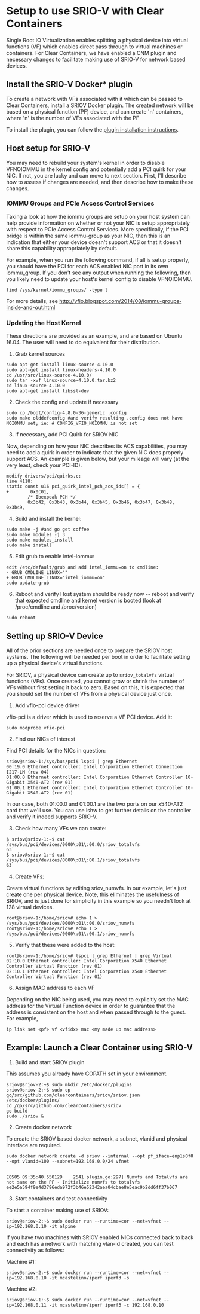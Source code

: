 # Setup to use SRIO-V with Clear Containers

Single Root IO Virtualization enables splitting a physical device into
virtual functions (VF) which enables direct pass through to virtual machines or
containers.  For Clear Containers, we have enabled a CNM plugin and necessary
changes to facilitate making use of SRIO-V for network based devices.

## Install the SRIO-V Docker\* plugin

To create a network with VFs associated with it which can be passed to
Clear Containers, install a SRIOV Docker plugin. The created network will be
based on a physical function (PF) device, and can create 'n' containers, where
'n' is the number of VFs associated with the PF

To install the plugin, you can follow the [plugin installation instructions](https://github.com/clearcontainers/sriov).


## Host setup for SRIO-V

You may need to rebuild your system's kernel in order to disable VFNOIOMMU in
the kernel config and potentially add a PCI quirk for your NIC. If not, you are
lucky and can move to next section. First, I'll describe how to assess if
changes are needed, and then describe how to make these changes.

### IOMMU Groups and PCIe Access Control Services
Taking a look at how the iommu groups are setup on your host system can help
provide information on whether or not your NIC is setup appropriately with
respect to PCIe Access Control Services. More specifically, if the PCI bridge is
within the same iommu-group as your NIC, then this is an indication that either
your device doesn't support ACS or that it doesn't share this capability
appropriately by default.

For example, when you run the following command, if all is setup properly, you
should have the PCI for each ACS enabled NIC port in its own iommu_group. If
you don't see any output when running the following, then you likely need to
update your host's kernel config to disable VFNOIOMMU.

```
find /sys/kernel/iommu_groups/ -type l
```

For more details, see http://vfio.blogspot.com/2014/08/iommu-groups-inside-and-out.html

### Updating the Host Kernel

These directions are provided as an example, and are based on Ubuntu 16.04. The
user will need to do equivalent for their distribution.

1.  Grab kernel sources

```
sudo apt-get install linux-source-4.10.0
sudo apt-get install linux-headers-4.10.0
cd /usr/src/linux-source-4.10.0/
sudo tar -xvf linux-source-4.10.0.tar.bz2
cd linux-source-4.10.0
sudo apt-get install libssl-dev
```

2. Check the config and update if necessary

```
sudo cp /boot/config-4.8.0-36-generic .config
sudo make olddefconfig #and verify resulting .config does not have NOIOMMU set; ie: # CONFIG_VFIO_NOIOMMU is not set
```

3.  If necessary, add PCI Quirk for SRIOV NIC

Now, depending on how your NIC describes its ACS capabilities, you may need to add
a quirk in order to indicate that the given NIC does properly support ACS.  An
example is given below, but your mileage will vary (at the very least, check your
PCI-ID).

```
modify drivers/pci/quirks.c:
line 4118:
static const u16 pci_quirk_intel_pch_acs_ids[] = {
+        0x0c01,
        /* Ibexpeak PCH */
        0x3b42, 0x3b43, 0x3b44, 0x3b45, 0x3b46, 0x3b47, 0x3b48, 0x3b49,
```

4.  Build and install the kernel:

```
sudo make -j #and go get coffee
sudo make modules -j 3
sudo make modules_install
sudo make install
```

5.  Edit grub to enable intel-iommu:

```
edit /etc/default/grub and add intel_iommu=on to cmdline:
- GRUB_CMDLINE_LINUX=""
+ GRUB_CMDLINE_LINUX="intel_iommu=on"
sudo update-grub
```

6.  Reboot and verify
Host system should be ready now -- reboot and verify that expected cmdline and
kernel version is booted (look at /proc/cmdline and /proc/version)

```
sudo reboot
```

## Setting up SRIO-V Device

All of the prior sections are needed once to prepare the SRIOV host systems. The following will be needed per boot
in order to facilitate setting up a physical device's virtual functions.

For SRIOV, a physical device can create up to `sriov_totalvfs` virtual functions (VFs).  Once created, you cannot
grow or shrink the number of VFs without first setting it back to zero.  Based on this, it is expected that you
should set the number of VFs from a physical device  just once.

1. Add vfio-pci device driver

vfio-pci is a driver which is used to reserve a VF PCI device.  Add it:
```
sudo modprobe vfio-pci
```
2. Find our NICs of interest

Find PCI details for the NICs in question:
```
sriov@sriov-1:/sys/bus/pci$ lspci | grep Ethernet
00:19.0 Ethernet controller: Intel Corporation Ethernet Connection I217-LM (rev 04)
01:00.0 Ethernet controller: Intel Corporation Ethernet Controller 10-Gigabit X540-AT2 (rev 01)
01:00.1 Ethernet controller: Intel Corporation Ethernet Controller 10-Gigabit X540-AT2 (rev 01)
```
In our case, both 01:00.0 and 01:00.1 are the two ports on our x540-AT2 card that we'll use.  You can use
lshw to get further details on the controller and verify it indeed supports SRIO-V.

3.  Check how many VFs we can create:
```
$ sriov@sriov-1:~$ cat /sys/bus/pci/devices/0000\:01\:00.0/sriov_totalvfs
63
$ sriov@sriov-1:~$ cat /sys/bus/pci/devices/0000\:01\:00.1/sriov_totalvfs
63
```
4.  Create VFs:

Create virtual functions by editing sriov_numvfs. In our example, let's just create one
per physical device.  Note, this eliminates the usefulness of SRIOV, and is just done for
simplicity in this example so you needn't look at 128 virtual devices.

```
root@sriov-1:/home/sriov# echo 1 > /sys/bus/pci/devices/0000\:01\:00.0/sriov_numvfs
root@sriov-1:/home/sriov# echo 1 > /sys/bus/pci/devices/0000\:01\:00.1/sriov_numvfs
```

5.  Verify that these were added to the host:

```
root@sriov-1:/home/sriov# lspci | grep Ethernet | grep Virtual
02:10.0 Ethernet controller: Intel Corporation X540 Ethernet Controller Virtual Function (rev 01)
02:10.1 Ethernet controller: Intel Corporation X540 Ethernet Controller Virtual Function (rev 01)
```
6.  Assign MAC address to each VF

Depending on the NIC being used, you may need to explicitly set the MAC address for the Virtual Function device in order to guarantee that the address is consistent on the host and when passed through to the guest.  For example,

```
ip link set <pf> vf <vfidx> mac <my made up mac address>
```

## Example: Launch a Clear Container using SRIO-V

1.  Build and start SRIOV plugin

This assumes you already have GOPATH set in your environment.
```
sriov@sriov-2:~$ sudo mkdir /etc/docker/plugins
sriov@sriov-2:~$ sudo cp go/src/github.com/clearcontainers/sriov/sriov.json /etc/docker/plugins/
cd /go/src/github.com/clearcontainers/sriov
go build
sudo ./sriov &
```
2.  Create docker network

To create the SRIOV based docker network, a subnet, vlanid and physical interface are required.

```
sudo docker network create -d sriov --internal --opt pf_iface=enp1s0f0 --opt vlanid=100 --subnet=192.168.0.0/24 vfnet


E0505 09:35:40.550129    2541 plugin.go:297] Numvfs and Totalvfs are not same on the PF - Initialize numvfs to totalvfs
ee2e5a594f9e4d3796eda972f3b46e52342aea04cbae8e5eac9b2dd6ff37b067
```

3.  Start containers and test connectivity

To start a container making use of SRIOV:

```
sriov@sriov-2:~$ sudo docker run --runtime=cor --net=vfnet --ip=192.168.0.10 -it alpine
```

If you have two machines with SRIOV enabled NICs connected back to back and each
has a network with matching vlan-id created, you can test connectivity as follows:

Machine #1:
```
sriov@sriov-2:~$ sudo docker run --runtime=cor --net=vfnet --ip=192.168.0.10 -it mcastelino/iperf iperf3 -s
```
Machine #2:
```
sriov@sriov-1:~$ sudo docker run --runtime=cor --net=vfnet --ip=192.168.0.11 -it mcastelino/iperf iperf3 -c 192.168.0.10
```
